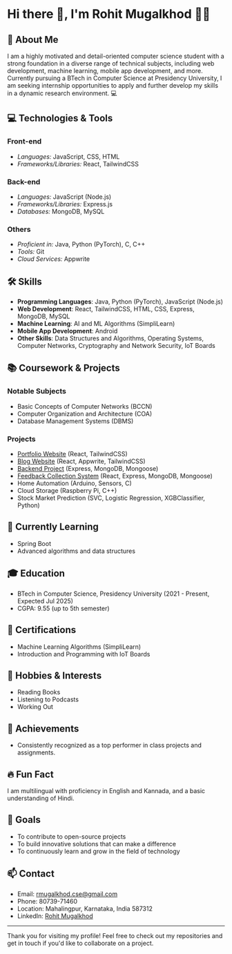 # Hi there 👋, I'm Rohit Mugalkhod 👨‍💻

## 🚀 About Me

I am a highly motivated and detail-oriented computer science student with a strong foundation in a diverse range of technical subjects, including web development, machine learning, mobile app development, and more. Currently pursuing a BTech in Computer Science at Presidency University, I am seeking internship opportunities to apply and further develop my skills in a dynamic research environment. 💻

## 💻 Technologies & Tools

### Front-end

- _Languages:_ JavaScript, CSS, HTML
- _Frameworks/Libraries:_ React, TailwindCSS

### Back-end

- _Languages:_ JavaScript (Node.js)
- _Frameworks/Libraries:_ Express.js
- _Databases:_ MongoDB, MySQL

### Others

- _Proficient in:_ Java, Python (PyTorch), C, C++
- _Tools:_ Git
- _Cloud Services:_ Appwrite

## 🛠️ Skills

- **Programming Languages**: Java, Python (PyTorch), JavaScript (Node.js)
- **Web Development**: React, TailwindCSS, HTML, CSS, Express, MongoDB, MySQL
- **Machine Learning**: AI and ML Algorithms (SimpliLearn)
- **Mobile App Development**: Android
- **Other Skills**: Data Structures and Algorithms, Operating Systems, Computer Networks, Cryptography and Network Security, IoT Boards

## 📚 Coursework & Projects

### Notable Subjects

- Basic Concepts of Computer Networks (BCCN)
- Computer Organization and Architecture (COA)
- Database Management Systems (DBMS)

### Projects

- [Portfolio Website](https://rohit-m.netlify.app/) (React, TailwindCSS)
- [Blog Website](https://blog-news-15.netlify.app/) (React, Appwrite, TailwindCSS)
- [Backend Project](https://github.com/RohitM1518/Youtube-Clone-Backend-Project) (Express, MongoDB, Mongoose)
- [Feedback Collection System](https://github.com/RohitM1518/Feedback-Project) (React, Express, MongoDB, Mongoose)
- Home Automation (Arduino, Sensors, C)
- Cloud Storage (Raspberry Pi, C++)
- Stock Market Prediction (SVC, Logistic Regression, XGBClassifier, Python)

## 🌱 Currently Learning

- Spring Boot
- Advanced algorithms and data structures

## 🎓 Education

- BTech in Computer Science, Presidency University (2021 - Present, Expected Jul 2025)
- CGPA: 9.55 (up to 5th semester)

## 📜 Certifications

- Machine Learning Algorithms (SimpliLearn)
- Introduction and Programming with IoT Boards

## 🎯 Hobbies & Interests

- Reading Books
- Listening to Podcasts
- Working Out

## 🌟 Achievements

- Consistently recognized as a top performer in class projects and assignments.

## 🔥 Fun Fact

I am multilingual with proficiency in English and Kannada, and a basic understanding of Hindi.

## 🥅 Goals

- To contribute to open-source projects
- To build innovative solutions that can make a difference
- To continuously learn and grow in the field of technology

## 📫 Contact

- Email: rmugalkhod.cse@gmail.com
- Phone: 80739-71460
- Location: Mahalingpur, Karnataka, India 587312
- LinkedIn: [Rohit Mugalkhod](https://www.linkedin.com/in/rohit-mugalkhod)

---

Thank you for visiting my profile! Feel free to check out my repositories and get in touch if you'd like to collaborate on a project.
